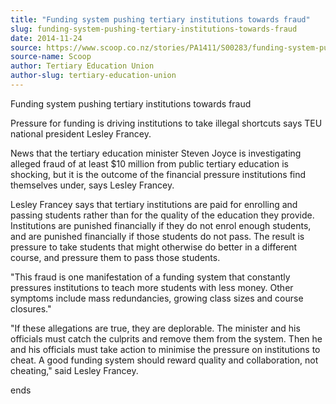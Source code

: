 ```yaml
---
title: "Funding system pushing tertiary institutions towards fraud"
slug: funding-system-pushing-tertiary-institutions-towards-fraud
date: 2014-11-24
source: https://www.scoop.co.nz/stories/PA1411/S00283/funding-system-pushing-tertiary-institutions-towards-fraud.htm
source-name: Scoop
author: Tertiary Education Union
author-slug: tertiary-education-union
---
```


<p>Funding system pushing tertiary institutions towards
fraud</p>

<p>Pressure for funding is driving institutions to take
illegal shortcuts says TEU national president Lesley
Francey.</p>

<p>News that the tertiary education minister Steven
Joyce is investigating alleged fraud of at least
$10 million from public tertiary education is shocking, but
it is the outcome of the financial pressure institutions
find themselves under, says Lesley Francey.</p>

<p>Lesley Francey
says that tertiary institutions are paid for enrolling and
passing students rather than for the quality of the
education they provide. Institutions are punished
financially if they do not enrol enough students, and are
punished financially if those students do not pass. The
result is pressure to take students that might otherwise do
better in a different course, and pressure them to pass
those students.</p>

<p>"This fraud is one manifestation of a
funding system that constantly pressures institutions to
teach more students with less money. Other symptoms include
mass redundancies, growing class sizes and course
closures."</p>

<p>"If these allegations are true, they are
deplorable. The minister and his officials must catch the
culprits and remove them from the system. Then he and his
officials must take action to minimise the pressure on
institutions to cheat. A good funding system should reward
quality and collaboration, not cheating," said Lesley
Francey.</p>

<p>ends<p>

<p></p>